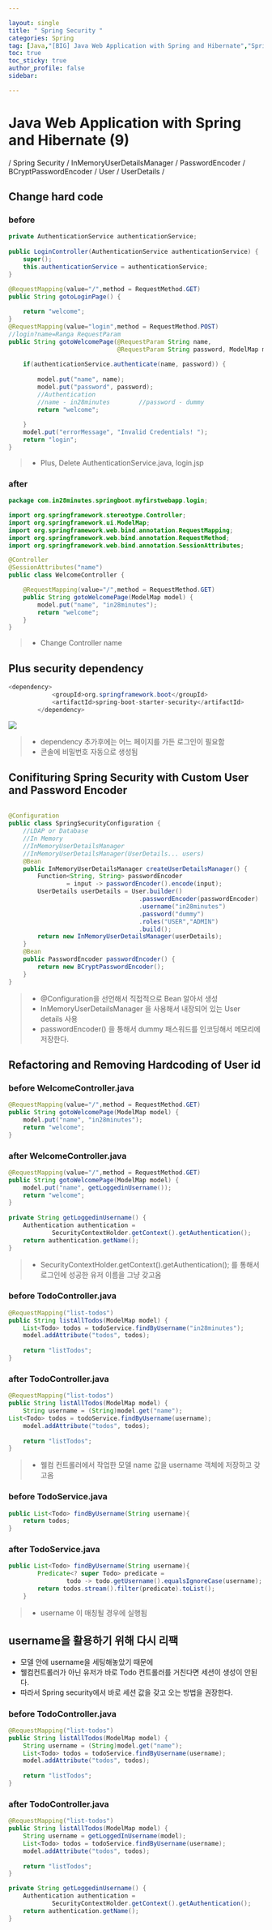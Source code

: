 ```yaml
---

layout: single
title: " Spring Security "
categories: Spring
tag: [Java,"[BIG] Java Web Application with Spring and Hibernate","Spring Security","InMemoryUserDetailsManager","PasswordEncoder","BCryptPasswordEncoder","User","UserDetails","SecurityContextHolder.getContext().getAuthentication()"]
toc: true
toc_sticky: true
author_profile: false
sidebar:

---
```

# Java Web Application with Spring and Hibernate (9)

/ Spring Security / InMemoryUserDetailsManager / PasswordEncoder / BCryptPasswordEncoder / User / UserDetails / 


## Change hard code

### before
```java
private AuthenticationService authenticationService;  
  
public LoginController(AuthenticationService authenticationService) {  
    super();  
    this.authenticationService = authenticationService;  
}

@RequestMapping(value="/",method = RequestMethod.GET)  
public String gotoLoginPage() {  
  
    return "welcome";  
}
@RequestMapping(value="login",method = RequestMethod.POST)  
//login?name=Ranga RequestParam  
public String gotoWelcomePage(@RequestParam String name,  
                              @RequestParam String password, ModelMap model) {  
  
    if(authenticationService.authenticate(name, password)) {  
  
        model.put("name", name);  
        model.put("password", password);  
        //Authentication  
        //name - in28minutes        //password - dummy  
        return "welcome";  
  
    }  
    model.put("errorMessage", "Invalid Credentials! ");  
    return "login";  
}
```
>- Plus, Delete AuthenticationService.java, login.jsp


### after
```java
package com.in28minutes.springboot.myfirstwebapp.login;

import org.springframework.stereotype.Controller;
import org.springframework.ui.ModelMap;
import org.springframework.web.bind.annotation.RequestMapping;
import org.springframework.web.bind.annotation.RequestMethod;
import org.springframework.web.bind.annotation.SessionAttributes;

@Controller
@SessionAttributes("name")
public class WelcomeController {

	@RequestMapping(value="/",method = RequestMethod.GET)
	public String gotoWelcomePage(ModelMap model) {
		model.put("name", "in28minutes");
		return "welcome";
	}
}
```
>- Change Controller name

## Plus security dependency
```java
<dependency>
			<groupId>org.springframework.boot</groupId>
			<artifactId>spring-boot-starter-security</artifactId>
		</dependency>
```

![](https://i.imgur.com/OpZ7z9T.png)
>- dependency 추가후에는 어느 페이지를 가든 로그인이 필요함
>- 콘솔에 비밀번호 자동으로 생성됨

## Conifituring Spring Security with Custom User and Password Encoder

```java

@Configuration
public class SpringSecurityConfiguration {
	//LDAP or Database
	//In Memory 
	//InMemoryUserDetailsManager
	//InMemoryUserDetailsManager(UserDetails... users)
	@Bean
	public InMemoryUserDetailsManager createUserDetailsManager() {
		Function<String, String> passwordEncoder
				= input -> passwordEncoder().encode(input);
		UserDetails userDetails = User.builder()
									.passwordEncoder(passwordEncoder)
									.username("in28minutes")
									.password("dummy")
									.roles("USER","ADMIN")
									.build();
		return new InMemoryUserDetailsManager(userDetails);
	}
	@Bean
	public PasswordEncoder passwordEncoder() {
		return new BCryptPasswordEncoder();
	}
}
```
>- @Configuration을 선언해서 직접적으로 Bean 알아서 생성
>- InMemoryUserDetailsManager 을 사용해서 내장되어 있는 User details 사용
>- passwordEncoder() 을 통해서 dummy 패스워드를 인코딩해서 메모리에 저장한다.


## Refactoring and Removing Hardcoding of User id

### before WelcomeController.java
```java
@RequestMapping(value="/",method = RequestMethod.GET)  
public String gotoWelcomePage(ModelMap model) {  
    model.put("name", "in28minutes");  
    return "welcome";  
}
```

### after WelcomeController.java
```java
@RequestMapping(value="/",method = RequestMethod.GET)  
public String gotoWelcomePage(ModelMap model) {  
    model.put("name", getLoggedinUsername());  
    return "welcome";  
}  
  
private String getLoggedinUsername() {  
    Authentication authentication =  
            SecurityContextHolder.getContext().getAuthentication();  
    return authentication.getName();  
}
```
>- SecurityContextHolder.getContext().getAuthentication();  를 통해서 로그인에 성공한 유저 이름을 그냥 갖고옴 


### before TodoController.java

```java
@RequestMapping("list-todos")  
public String listAllTodos(ModelMap model) {  
    List<Todo> todos = todoService.findByUsername("in28minutes");  
    model.addAttribute("todos", todos);  
  
    return "listTodos";  
}
```


### after TodoController.java

```java
@RequestMapping("list-todos")  
public String listAllTodos(ModelMap model) {  
    String username = (String)model.get("name");   
List<Todo> todos = todoService.findByUsername(username);  
    model.addAttribute("todos", todos);  
  
    return "listTodos";  
}
```
>- 웰컴 컨트롤러에서 작업한 모델 name 값을 username 객체에 저장하고 갖고옴

### before TodoService.java
```java
public List<Todo> findByUsername(String username){   
    return todos;  
}
```

### after TodoService.java
```java
public List<Todo> findByUsername(String username){
		Predicate<? super Todo> predicate = 
				todo -> todo.getUsername().equalsIgnoreCase(username);
		return todos.stream().filter(predicate).toList();
	}
```
>- username 이 매칭될 경우에 실행됨

## username을 활용하기 위해 다시 리팩
- 모델 안에 username을 세팅해놓았기 때문에
- 웰컴컨트롤러가 아닌 유저가 바로 Todo 컨트롤러를 거친다면 세션이 생성이 안된다.
- 따라서 Spring security에서 바로 세션 값을 갖고 오는 방법을 권장한다.

### before TodoController.java
```java
@RequestMapping("list-todos")  
public String listAllTodos(ModelMap model) {  
    String username = (String)model.get("name");  
    List<Todo> todos = todoService.findByUsername(username);  
    model.addAttribute("todos", todos);  
  
    return "listTodos";  
}
```

### after TodoController.java
```java
@RequestMapping("list-todos")  
public String listAllTodos(ModelMap model) {  
    String username = getLoggedInUsername(model);  
    List<Todo> todos = todoService.findByUsername(username);  
    model.addAttribute("todos", todos);  
  
    return "listTodos";  
}

private String getLoggedinUsername() {  
    Authentication authentication =  
            SecurityContextHolder.getContext().getAuthentication();  
    return authentication.getName();  
}
```

